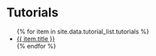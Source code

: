 # Tutorials

<ul>
   {% for item in site.data.tutorial_list.tutorials %}
      <li><a href="{{ item.url }}">{{ item.title }}</a></li>
   {% endfor %}
</ul>
